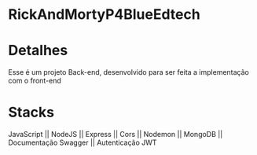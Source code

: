 # RickAndMortyP4BlueEdtech
# Detalhes 
Esse é um projeto Back-end, desenvolvido para ser feita a implementação com o front-end
# Stacks
 JavaScript || NodeJS || Express || Cors || Nodemon || MongoDB || Documentação Swagger || Autenticação JWT

